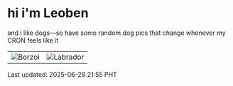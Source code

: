 # hi i'm Leoben

and i like dogs—so have some random dog pics that change whenever my CRON feels like it

|  |  |
|--------|----------|
| ![Borzoi](https://random-dog-vercel.vercel.app/api/random-borzoi?v=1751118952) | ![Labrador](https://random-dog-vercel.vercel.app/api/random-labrador?v=1751118952) |

Last updated: 2025-06-28 21:55 PHT

